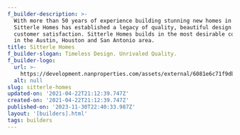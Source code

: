 ```yaml
---
f_builder-description: >-
  With more than 50 years of experience building stunning new homes in Texas,
  Sitterle Homes has established a legacy of quality, beautiful design and
  customer satisfaction. Sitterle Homes builds in the most desirable communities
  in the Austin, Houston and San Antonio area.
title: Sitterle Homes
f_builder-slogan: Timeless Design. Unrivaled Quality.
f_builder-logo:
  url: >-
    https://development.nanproperties.com/assets/external/6081e6c71f9db931c27f7629_6077bf41fcff118bf7a9451a_6034716a5401asitterle-logo2.png
  alt: null
slug: sitterle-homes
updated-on: '2021-04-22T21:12:39.747Z'
created-on: '2021-04-22T21:12:39.747Z'
published-on: '2023-11-30T22:40:33.987Z'
layout: '[builders].html'
tags: builders
---
```



